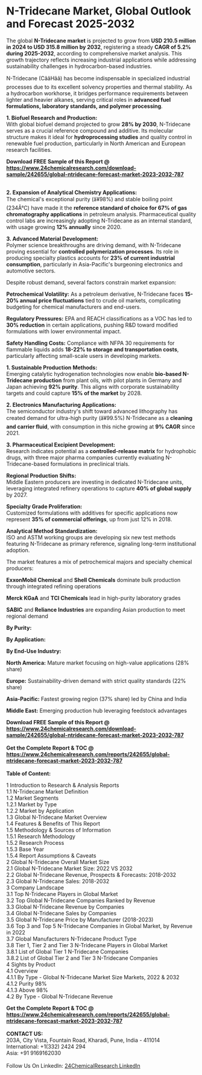 <h1>N-Tridecane Market, Global Outlook and Forecast 2025-2032</h1><p>The global <strong>N-Tridecane market</strong> is projected to grow from <strong>USD 210.5 million in 2024 to USD 315.8 million by 2032</strong>, registering a steady <strong>CAGR of 5.2% during 2025-2032</strong>, according to comprehensive market analysis. This growth trajectory reflects increasing industrial applications while addressing sustainability challenges in hydrocarbon-based industries.</p><p>N-Tridecane (CââHââ) has become indispensable in specialized industrial processes due to its excellent solvency properties and thermal stability. As a hydrocarbon workhorse, it bridges performance requirements between lighter and heavier alkanes, serving critical roles in <strong>advanced fuel formulations, laboratory standards, and polymer processing</strong>.</p><p><strong>1. Biofuel Research and Production:</strong><br>
With global biofuel demand projected to grow <strong>28% by 2030</strong>, N-Tridecane serves as a crucial reference compound and additive. Its molecular structure makes it ideal for <strong>hydroprocessing studies</strong> and quality control in renewable fuel production, particularly in North American and European research facilities.</p><div><b>Download FREE Sample of this Report @ 
            <a href="https://www.24chemicalresearch.com/download-sample/242655/global-ntridecane-forecast-market-2023-2032-787">
            https://www.24chemicalresearch.com/download-sample/242655/global-ntridecane-forecast-market-2023-2032-787</a></b></div><br><p><strong>2. Expansion of Analytical Chemistry Applications:</strong><br>
The chemical's exceptional purity (â¥98%) and stable boiling point (234Â°C) have made it the <strong>reference standard of choice for 67% of gas chromatography applications</strong> in petroleum analysis. Pharmaceutical quality control labs are increasingly adopting N-Tridecane as an internal standard, with usage growing <strong>12% annually</strong> since 2020.</p><p><strong>3. Advanced Material Development:</strong><br>
Polymer science breakthroughs are driving demand, with N-Tridecane proving essential for <strong>controlled polymerization processes</strong>. Its role in producing specialty plastics accounts for <strong>23% of current industrial consumption</strong>, particularly in Asia-Pacific's burgeoning electronics and automotive sectors.</p><p>Despite robust demand, several factors constrain market expansion:</p><p><strong>Petrochemical Volatility:</strong> As a petroleum derivative, N-Tridecane faces <strong>15-20% annual price fluctuations</strong> tied to crude oil markets, complicating budgeting for chemical manufacturers and end-users.</p><p><strong>Regulatory Pressures:</strong> EPA and REACH classifications as a VOC has led to <strong>30% reduction</strong> in certain applications, pushing R&amp;D toward modified formulations with lower environmental impact.</p><p><strong>Safety Handling Costs:</strong> Compliance with NFPA 30 requirements for flammable liquids adds <strong>18-22% to storage and transportation costs</strong>, particularly affecting small-scale users in developing markets.</p><p><strong>1. Sustainable Production Methods:</strong><br>
Emerging catalytic hydrogenation technologies now enable <strong>bio-based N-Tridecane production</strong> from plant oils, with pilot plants in Germany and Japan achieving <strong>92% purity</strong>. This aligns with corporate sustainability targets and could capture <strong>15% of the market</strong> by 2028.</p><p><strong>2. Electronics Manufacturing Applications:</strong><br>
The semiconductor industry's shift toward advanced lithography has created demand for ultra-high purity (â¥99.5%) N-Tridecane as a <strong>cleaning and carrier fluid</strong>, with consumption in this niche growing at <strong>9% CAGR</strong> since 2021.</p><p><strong>3. Pharmaceutical Excipient Development:</strong><br>
Research indicates potential as a <strong>controlled-release matrix</strong> for hydrophobic drugs, with three major pharma companies currently evaluating N-Tridecane-based formulations in preclinical trials.</p><p><strong>Regional Production Shifts:</strong><br>
	Middle Eastern producers are investing in dedicated N-Tridecane units, leveraging integrated refinery operations to capture <strong>40% of global supply</strong> by 2027.</p><p><strong>Specialty Grade Proliferation:</strong><br>
	Customized formulations with additives for specific applications now represent <strong>35% of commercial offerings</strong>, up from just 12% in 2018.</p><p><strong>Analytical Method Standardization:</strong><br>
	ISO and ASTM working groups are developing six new test methods featuring N-Tridecane as primary reference, signaling long-term institutional adoption.</p><p>The market features a mix of petrochemical majors and specialty chemical producers:</p><p><strong>ExxonMobil Chemical</strong> and <strong>Shell Chemicals</strong> dominate bulk production through integrated refining operations</p><p><strong>Merck KGaA</strong> and <strong>TCI Chemicals</strong> lead in high-purity laboratory grades</p><p><strong>SABIC</strong> and <strong>Reliance Industries</strong> are expanding Asian production to meet regional demand</p><p><strong>By Purity:</strong></p><p><strong>By Application:</strong></p><p><strong>By End-Use Industry:</strong></p><p><strong>North America:</strong> Mature market focusing on high-value applications (28% share)</p><p><strong>Europe:</strong> Sustainability-driven demand with strict quality standards (22% share)</p><p><strong>Asia-Pacific:</strong> Fastest growing region (37% share) led by China and India</p><p><strong>Middle East:</strong> Emerging production hub leveraging feedstock advantages</p><div><b>Download FREE Sample of this Report @ 
            <a href="https://www.24chemicalresearch.com/download-sample/242655/global-ntridecane-forecast-market-2023-2032-787">
            https://www.24chemicalresearch.com/download-sample/242655/global-ntridecane-forecast-market-2023-2032-787</a></b></div><br><div><b>Get the Complete Report & TOC @ 
            <a href="https://www.24chemicalresearch.com/reports/242655/global-ntridecane-forecast-market-2023-2032-787">
            https://www.24chemicalresearch.com/reports/242655/global-ntridecane-forecast-market-2023-2032-787</a></b></div><br>
            <b>Table of Content:</b><p>1 Introduction to Research & Analysis Reports<br />
    1.1 N-Tridecane Market Definition<br />
    1.2 Market Segments<br />
        1.2.1 Market by Type<br />
        1.2.2 Market by Application<br />
    1.3 Global N-Tridecane Market Overview<br />
    1.4 Features & Benefits of This Report<br />
    1.5 Methodology & Sources of Information<br />
        1.5.1 Research Methodology<br />
        1.5.2 Research Process<br />
        1.5.3 Base Year<br />
        1.5.4 Report Assumptions & Caveats<br />
2 Global N-Tridecane Overall Market Size<br />
    2.1 Global N-Tridecane Market Size: 2022 VS 2032<br />
    2.2 Global N-Tridecane Revenue, Prospects & Forecasts: 2018-2032<br />
    2.3 Global N-Tridecane Sales: 2018-2032<br />
3 Company Landscape<br />
    3.1 Top N-Tridecane Players in Global Market<br />
    3.2 Top Global N-Tridecane Companies Ranked by Revenue<br />
    3.3 Global N-Tridecane Revenue by Companies<br />
    3.4 Global N-Tridecane Sales by Companies<br />
    3.5 Global N-Tridecane Price by Manufacturer (2018-2023)<br />
    3.6 Top 3 and Top 5 N-Tridecane Companies in Global Market, by Revenue in 2022<br />
    3.7 Global Manufacturers N-Tridecane Product Type<br />
    3.8 Tier 1, Tier 2 and Tier 3 N-Tridecane Players in Global Market<br />
        3.8.1 List of Global Tier 1 N-Tridecane Companies<br />
        3.8.2 List of Global Tier 2 and Tier 3 N-Tridecane Companies<br />
4 Sights by Product<br />
    4.1 Overview<br />
        4.1.1 By Type - Global N-Tridecane Market Size Markets, 2022 & 2032<br />
        4.1.2 Purity 98%<br />
        4.1.3 Above 98%<br />
    4.2 By Type - Global N-Tridecane Revenue</p><div><b>Get the Complete Report & TOC @ 
            <a href="https://www.24chemicalresearch.com/reports/242655/global-ntridecane-forecast-market-2023-2032-787">
            https://www.24chemicalresearch.com/reports/242655/global-ntridecane-forecast-market-2023-2032-787</a></b></div><br><b>CONTACT US:</b><br>
            203A, City Vista, Fountain Road, Kharadi, Pune, India - 411014<br>
            International: +1(332) 2424 294<br>
            Asia: +91 9169162030 <br><br>
            Follow Us On LinkedIn: <a href="https://www.linkedin.com/company/24chemicalresearch/">24ChemicalResearch LinkedIn</a>